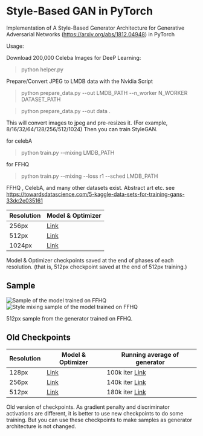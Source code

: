# Style-Based GAN in PyTorch

Implementation of A Style-Based Generator Architecture for Generative Adversarial Networks (https://arxiv.org/abs/1812.04948) in PyTorch

Usage:

Download 200,000 Celeba Images for DeeP Learning:

> python helper.py

Prepare/Convert JPEG to LMDB data with the Nvidia Script

> python prepare_data.py --out LMDB_PATH --n_worker N_WORKER DATASET_PATH

> python prepare_data.py --out data .


This will convert images to jpeg and pre-resizes it. (For example, 8/16/32/64/128/256/512/1024) Then you can train StyleGAN.

for celebA

> python train.py --mixing LMDB_PATH

for FFHQ

> python train.py --mixing --loss r1 --sched LMDB_PATH


FFHQ , CelebA, and many other datasets exist. Abstract art etc.  see https://towardsdatascience.com/5-kaggle-data-sets-for-training-gans-33dc2e035161

Resolution | Model & Optimizer 
-----------|-------------------
256px      | [Link](https://drive.google.com/open?id=1QlXFPIOFzsJyjZ1AtfpnVhqW4Z0r8GLZ)
512px      | [Link](https://drive.google.com/open?id=13f0tXPX0EfHdac0zcudfC8osD4OdsxZQ)
1024px      | [Link](https://drive.google.com/open?id=1NJMqp2AN1de8cPXTBzYC7mX2wXF9ox-i)

Model & Optimizer checkpoints saved at the end of phases of each resolution. (that is, 512px checkpoint saved at the end of 512px training.)

## Sample

![Sample of the model trained on FFHQ](doc/sample_ffhq_new.png)
![Style mixing sample of the model trained on FFHQ](doc/sample_mixing_ffhq_new.png)

512px sample from the generator trained on FFHQ.

## Old Checkpoints

Resolution | Model & Optimizer | Running average of generator
-----------|-------------------|------------------------------
128px      | [Link](https://drive.google.com/open?id=1Fc0d8tTjS7Fcmr8gyHk8M0P-VMiRNeMl) | 100k iter [Link](https://drive.google.com/open?id=1b4MKSVTbWoY15NkzsM58T0QCvTE9d_Ch)
256px      | [Link](https://drive.google.com/open?id=1K2G1p-m1BQNoTEKJDBGAtFI1fC4eBjcd) | 140k iter [Link](https://drive.google.com/open?id=1n01mlc1mPpQyeUnnWNGeZiY7vp6JgakM)
512px      | [Link](https://drive.google.com/open?id=1Ls8NA56UnJWGJkRXXyJoDdz4a7uizBtw) | 180k iter [Link](https://drive.google.com/open?id=15lnKHnldIidQnXAlQ8PHo2W4XUTaIfq-)

Old version of checkpoints. As gradient penalty and discriminator activations are different, it is better to use new checkpoints to do some training. But you can use these checkpoints to make samples as generator architecture is not changed.

